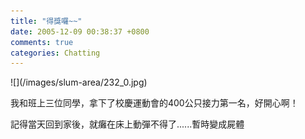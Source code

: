```yaml
---
title: "得獎囉~~"
date: 2005-12-09 00:38:37 +0800
comments: true
categories: Chatting
---
```

<p>![](/images/slum-area/232_0.jpg)</p><p>我和班上三位同學，拿下了校慶運動會的400公只接力第一名，好開心啊！</p><p>記得當天回到家後，就癱在床上動彈不得了......暫時變成屍體</p>
